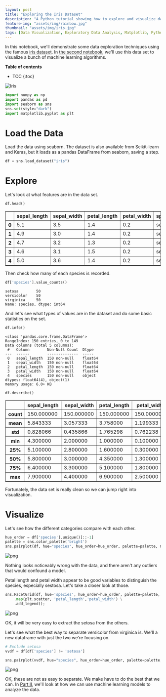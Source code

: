```yaml
---
layout: post
title: "Exploring the Iris Dataset"
description: "A Python tutorial showing how to explore and visualize data using the famous iris dataset."
feature-img: "assets/img/rainbow.jpg"
thumbnail: "assets/img/iris.jpg"
tags: [Data Visualization, Exploratory Data Analysis, Matplotlib, Python, Seaborn]
---
```


In this notebook, we'll demonstrate some data exploration techniques using the famous [iris dataset](https://archive.ics.uci.edu/ml/datasets/iris). In [the second notebook](https://jss367.github.io/visualizing-machine-learning-algorithms.html), we'll use this data set to visualize a bunch of machine learning algorithms.

<b>Table of contents</b>
* TOC
{:toc}

![Iris]({{site.baseurl}}/assets/img/iris_square.jpg "Iris")


```python
import numpy as np
import pandas as pd
import seaborn as sns
sns.set(style="dark")
import matplotlib.pyplot as plt
```

# Load the Data

Load the data using seaborn. The dataset is also available from Scikit-learn and Keras, but it loads as a pandas DataFrame from seaborn, saving a step.


```python
df = sns.load_dataset("iris")
```

# Explore

Let's look at what features are in the data set.


```python
df.head()
```




<div>
<style scoped>
    .dataframe tbody tr th:only-of-type {
        vertical-align: middle;
    }

    .dataframe tbody tr th {
        vertical-align: top;
    }

    .dataframe thead th {
        text-align: right;
    }
</style>
<table border="1" class="dataframe">
  <thead>
    <tr style="text-align: right;">
      <th></th>
      <th>sepal_length</th>
      <th>sepal_width</th>
      <th>petal_length</th>
      <th>petal_width</th>
      <th>species</th>
    </tr>
  </thead>
  <tbody>
    <tr>
      <th>0</th>
      <td>5.1</td>
      <td>3.5</td>
      <td>1.4</td>
      <td>0.2</td>
      <td>setosa</td>
    </tr>
    <tr>
      <th>1</th>
      <td>4.9</td>
      <td>3.0</td>
      <td>1.4</td>
      <td>0.2</td>
      <td>setosa</td>
    </tr>
    <tr>
      <th>2</th>
      <td>4.7</td>
      <td>3.2</td>
      <td>1.3</td>
      <td>0.2</td>
      <td>setosa</td>
    </tr>
    <tr>
      <th>3</th>
      <td>4.6</td>
      <td>3.1</td>
      <td>1.5</td>
      <td>0.2</td>
      <td>setosa</td>
    </tr>
    <tr>
      <th>4</th>
      <td>5.0</td>
      <td>3.6</td>
      <td>1.4</td>
      <td>0.2</td>
      <td>setosa</td>
    </tr>
  </tbody>
</table>
</div>



Then check how many of each species is recorded.


```python
df['species'].value_counts()
```




    setosa        50
    versicolor    50
    virginica     50
    Name: species, dtype: int64



And let's see what types of values are in the dataset and do some basic statistics on the set.


```python
df.info()
```

    <class 'pandas.core.frame.DataFrame'>
    RangeIndex: 150 entries, 0 to 149
    Data columns (total 5 columns):
     #   Column        Non-Null Count  Dtype  
    ---  ------        --------------  -----  
     0   sepal_length  150 non-null    float64
     1   sepal_width   150 non-null    float64
     2   petal_length  150 non-null    float64
     3   petal_width   150 non-null    float64
     4   species       150 non-null    object 
    dtypes: float64(4), object(1)
    memory usage: 6.0+ KB
    


```python
df.describe()
```




<div>
<style scoped>
    .dataframe tbody tr th:only-of-type {
        vertical-align: middle;
    }

    .dataframe tbody tr th {
        vertical-align: top;
    }

    .dataframe thead th {
        text-align: right;
    }
</style>
<table border="1" class="dataframe">
  <thead>
    <tr style="text-align: right;">
      <th></th>
      <th>sepal_length</th>
      <th>sepal_width</th>
      <th>petal_length</th>
      <th>petal_width</th>
    </tr>
  </thead>
  <tbody>
    <tr>
      <th>count</th>
      <td>150.000000</td>
      <td>150.000000</td>
      <td>150.000000</td>
      <td>150.000000</td>
    </tr>
    <tr>
      <th>mean</th>
      <td>5.843333</td>
      <td>3.057333</td>
      <td>3.758000</td>
      <td>1.199333</td>
    </tr>
    <tr>
      <th>std</th>
      <td>0.828066</td>
      <td>0.435866</td>
      <td>1.765298</td>
      <td>0.762238</td>
    </tr>
    <tr>
      <th>min</th>
      <td>4.300000</td>
      <td>2.000000</td>
      <td>1.000000</td>
      <td>0.100000</td>
    </tr>
    <tr>
      <th>25%</th>
      <td>5.100000</td>
      <td>2.800000</td>
      <td>1.600000</td>
      <td>0.300000</td>
    </tr>
    <tr>
      <th>50%</th>
      <td>5.800000</td>
      <td>3.000000</td>
      <td>4.350000</td>
      <td>1.300000</td>
    </tr>
    <tr>
      <th>75%</th>
      <td>6.400000</td>
      <td>3.300000</td>
      <td>5.100000</td>
      <td>1.800000</td>
    </tr>
    <tr>
      <th>max</th>
      <td>7.900000</td>
      <td>4.400000</td>
      <td>6.900000</td>
      <td>2.500000</td>
    </tr>
  </tbody>
</table>
</div>



Fortunately, the data set is really clean so we can jump right into visualization.

# Visualize

Let's see how the different categories compare with each other.


```python
hue_order = df['species'].unique()[::-1]
palette = sns.color_palette('bright')
sns.pairplot(df, hue="species", hue_order=hue_order, palette=palette, markers=["o", "s", "D"], diag_kind='kde');
```


![png]({{site.baseurl}}/assets/img/2016-03-10-Exploring-Iris-Dataset_files/2016-03-10-Exploring-Iris-Dataset_19_0.png)


Nothing looks noticeably wrong with the data, and there aren't any outliers that would confound a model.

Petal length and petal width appear to be good variables to distinguish the species, especially sestosa. Let's take a closer look at those.


```python
sns.FacetGrid(df, hue='species', hue_order=hue_order, palette=palette, height=8) \
    .map(plt.scatter, 'petal_length','petal_width') \
    .add_legend();
```


![png]({{site.baseurl}}/assets/img/2016-03-10-Exploring-Iris-Dataset_files/2016-03-10-Exploring-Iris-Dataset_21_0.png)


OK, it will be very easy to extract the setosa from the others.

Let's see what the best way to separate versicolor from virginica is. We'll a new dataframe with just the two we're focusing on.


```python
# Exclude setosa
vvdf = df[df['species'] != 'setosa']
```


```python
sns.pairplot(vvdf, hue="species", hue_order=hue_order, palette=palette, diag_kind='kde');
```

![png]({{site.baseurl}}/assets/img/2016-03-10-Exploring-Iris-Dataset_files/2016-03-10-Exploring-Iris-Dataset_24_0.png)

OK, these are not as easy to separate. We make have to do the best that we can. In [Part II](https://jss367.github.io/visualizing-machine-learning-algorithms.html), we'll look at how we can use machine learning models to analyze the data.
